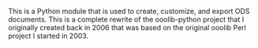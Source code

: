 This is a Python module that is used to create, customize, and export ODS documents.  This is a complete rewrite of the ooolib-python project that I originally created back in 2006 that was based on the original ooolib Perl project I started in 2003.